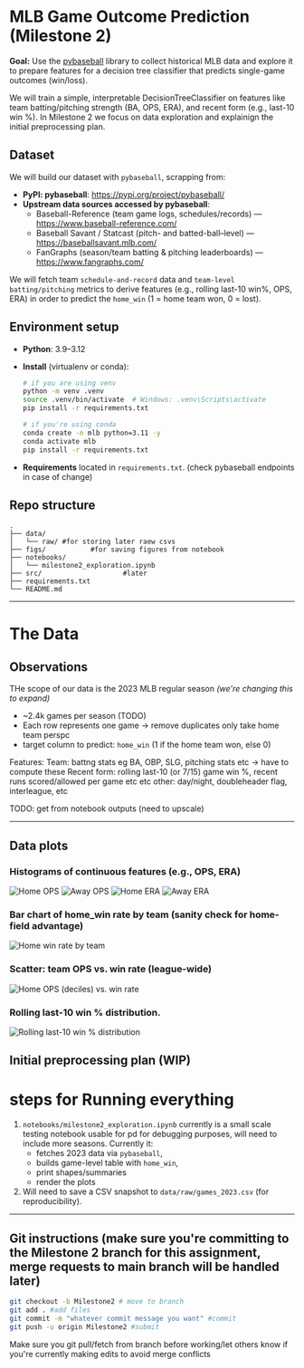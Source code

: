 # MLB Game Outcome Prediction (Milestone 2)

**Goal:** Use the [pybaseball](https://pypi.org/project/pybaseball/) library to collect historical MLB data and explore it to prepare features for a decision tree classifier that predicts single-game outcomes (win/loss).

We will train a simple, interpretable DecisionTreeClassifier on features like team batting/pitching strength (BA, OPS, ERA), and recent form (e.g., last-10 win %). In Milestone 2 we focus on data exploration and explainign the initial preprocessing plan.

## Dataset

We will build our dataset with `pybaseball`, scrapping from:
- **PyPI: pybaseball**: https://pypi.org/project/pybaseball/  
- **Upstream data sources accessed by pybaseball**:  
  - Baseball-Reference (team game logs, schedules/records) — https://www.baseball-reference.com/  
  - Baseball Savant / Statcast (pitch- and batted-ball–level) — https://baseballsavant.mlb.com/  
  - FanGraphs (season/team batting & pitching leaderboards) — https://www.fangraphs.com/

We will fetch team `schedule-and-record` data and `team-level batting/pitching` metrics to derive features (e.g., rolling last-10 win%, OPS, ERA) in order to predict the `home_win` (1 = home team won, 0 = lost).

## Environment setup

- **Python**: 3.9–3.12  
- **Install** (virtualenv or conda):
  ```bash
  # if you are using venv
  python -m venv .venv
  source .venv/bin/activate  # Windows: .venv\Scripts\activate
  pip install -r requirements.txt
  ```
  ```bash
  # if you're using conda
  conda create -n mlb python=3.11 -y
  conda activate mlb
  pip install -r requirements.txt
  ```

- **Requirements** located in `requirements.txt`. (check pybaseball endpoints in case of change)

## Repo structure

```
.
├── data/
│   └── raw/ #for storing later raew csvs     
├── figs/           #for saving figures from notebook
├── notebooks/
│   └── milestone2_exploration.ipynb  
├── src/                    #later
├── requirements.txt
└── README.md
```

--- 
# The Data

## Observations

THe scope of our data is the 2023 MLB regular season *(we're changing this to expand)*
 - ~2.4k games per season (TODO)
 - Each row represents one game -> remove duplicates only take home team perspc 
 - target column to predict: `home_win` (1 if the home team won, else 0)


Features:
 Team:  battng stats eg BA, OBP, SLG, pitching stats etc -> have to compute these
 Recent form: rolling last-10 (or 7/15) game win %, recent runs scored/allowed per game etc etc
 other: day/night, doubleheader flag, interleague, etc


TODO: get from notebook outputs (need to upscale)

---

## Data plots

### Histograms of continuous features (e.g., OPS, ERA)
![Home OPS](figs/home_OPS_hist.png)
![Away OPS](figs/away_OPS_hist.png)
![Home ERA](figs/home_ERA_hist.png)
![Away ERA](figs/away_ERA_hist.png)

### Bar chart of home_win rate by team (sanity check for home-field advantage)
![Home win rate by team](figs/bar_home_win_rate_by_team_hist.png)

### Scatter: team OPS vs. win rate (league-wide)
![Home OPS (deciles) vs. win rate](figs/home_ops_deciles_vs_winrate.png)

### Rolling last-10 win % distribution.  
![Rolling last-10 win % distribution](figs/roll10_winpct_hist.png)

## Initial preprocessing plan (WIP)



# steps for Running everything

1. `notebooks/milestone2_exploration.ipynb` currently is a small scale testing notebook usable for pd for debugging purposes, will need to include more seasons. Currently it:
   - fetches 2023 data via `pybaseball`, 
   - builds game-level table with `home_win`,
   - print shapes/summaries
   - render the plots
2. Will need to save a CSV snapshot to `data/raw/games_2023.csv` (for reproducibility).

---

## Git instructions (make sure you're committing to the Milestone 2 branch for this assignment, merge requests to main branch will be handled later)

```bash
git checkout -b Milestone2 # move to branch
git add . #add files
git commit -m "whatever commit message you want" #commit
git push -u origin Milestone2 #submit
```

Make sure you git pull/fetch from branch before working/let others know if you're currently making edits to avoid merge conflicts
